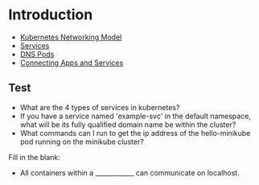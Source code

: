 # Introduction

- [Kubernetes Networking Model](https://kubernetes.io/docs/concepts/cluster-administration/networking/#how-to-achieve-this)
- [Services](https://kubernetes.io/docs/concepts/services-networking/service/)
- [DNS Pods](https://kubernetes.io/docs/concepts/services-networking/dns-pod-service/)
- [Connecting Apps and Services](https://kubernetes.io/docs/concepts/services-networking/connect-applications-service/)

## Test

- What are the 4 types of services in kubernetes?
- If you have a service named 'example-svc' in the default namespace, what will be its fully qualified domain name be within the cluster?
- What commands can I run to get the ip address of the hello-minikube pod running on the minikube cluster?

Fill in the blank:

- All containers within a ____________ can communicate on localhost.
